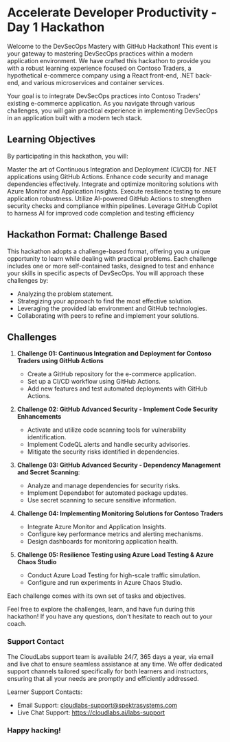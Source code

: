 # Accelerate Developer Productivity - Day 1 Hackathon

Welcome to the DevSecOps Mastery with GitHub Hackathon! This event is your gateway to mastering DevSecOps practices within a modern application environment. We have crafted this hackathon to provide you with a robust learning experience focused on Contoso Traders, a hypothetical e-commerce company using a React front-end, .NET back-end, and various microservices and container services.

Your goal is to integrate DevSecOps practices into Contoso Traders' existing e-commerce application. As you navigate through various challenges, you will gain practical experience in implementing DevSecOps in an application built with a modern tech stack.

## Learning Objectives

By participating in this hackathon, you will:

Master the art of Continuous Integration and Deployment (CI/CD) for .NET applications using GitHub Actions. Enhance code security and manage dependencies effectively. Integrate and optimize monitoring solutions with Azure Monitor and Application Insights. Execute resilience testing to ensure application robustness. Utilize AI-powered GitHub Actions to strengthen security checks and compliance within pipelines. Leverage GitHub Copilot to harness AI for improved code completion and testing efficiency

## Hackathon Format: Challenge Based
This hackathon adopts a challenge-based format, offering you a unique opportunity to learn while dealing with practical problems. Each challenge includes one or more self-contained tasks, designed to test and enhance your skills in specific aspects of DevSecOps. You will approach these challenges by:

- Analyzing the problem statement.
- Strategizing your approach to find the most effective solution.
- Leveraging the provided lab environment and GitHub technologies.
- Collaborating with peers to refine and implement your solutions.

## Challenges

1. **Challenge 01: Continuous Integration and Deployment for Contoso Traders using GitHub Actions**
   - Create a GitHub repository for the e-commerce application.
   - Set up a CI/CD workflow using GitHub Actions.
   - Add new features and test automated deployments with GitHub Actions. 

2. **Challenge 02: GitHub Advanced Security - Implement Code Security Enhancements**
   - Activate and utilize code scanning tools for vulnerability identification.
   - Implement CodeQL alerts and handle security advisories.
   - Mitigate the security risks identified in dependencies.
       
3. **Challenge 03: GitHub Advanced Security - Dependency Management and Secret Scanning**:
    - Analyze and manage dependencies for security risks.
    - Implement Dependabot for automated package updates.
    - Use secret scanning to secure sensitive information.

4. **Challenge 04: Implementing Monitoring Solutions for Contoso Traders**
   - Integrate Azure Monitor and Application Insights.
   - Configure key performance metrics and alerting mechanisms.
   - Design dashboards for monitoring application health.

5. **Challenge 05: Resilience Testing using Azure Load Testing & Azure Chaos Studio**
   - Conduct Azure Load Testing for high-scale traffic simulation.
   - Configure and run experiments in Azure Chaos Studio.

Each challenge comes with its own set of tasks and objectives.

Feel free to explore the challenges, learn, and have fun during this hackathon! If you have any questions, don't hesitate to reach out to your coach.

### Support Contact
The CloudLabs support team is available 24/7, 365 days a year, via email and live chat to ensure seamless assistance at any time. We offer dedicated support channels tailored specifically for both learners and instructors, ensuring that all your needs are promptly and efficiently addressed.
 
Learner Support Contacts:
 
- Email Support: cloudlabs-support@spektrasystems.com
- Live Chat Support: https://cloudlabs.ai/labs-support
 
### Happy hacking!

